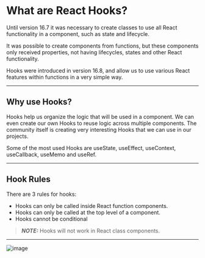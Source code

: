 # What are React Hooks?

Until version 16.7 it was necessary to create classes to use all React functionality in a component, such as state and lifecycle.

It was possible to create components from functions, but these components only received properties, not having lifecycles, states and other React functionality.

Hooks were introduced in version 16.8, and allow us to use various React features within functions in a very simple way.

***

## Why use Hooks?
Hooks help us organize the logic that will be used in a component. We can even create our own Hooks to reuse logic across multiple components. The community itself is creating very interesting Hooks that we can use in our projects.

Some of the most used Hooks are useState, useEffect, useContext, useCallback, useMemo and useRef.

***

## Hook Rules
There are 3 rules for hooks:

* Hooks can only be called inside React function components.
* Hooks can only be called at the top level of a component.
* Hooks cannot be conditional

> **_NOTE:_**  Hooks will not work in React class components.

***

![image](https://user-images.githubusercontent.com/25232528/196477682-63b2cbb0-9276-4ec7-8a1f-3db5d6b41129.png)
